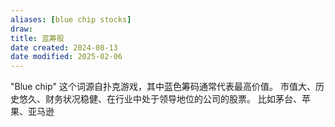 ```yaml
---
aliases: [blue chip stocks]
draw: 
title: 蓝筹股
date created: 2024-08-13
date modified: 2025-02-06
---
```


"Blue chip" 这个词源自扑克游戏，其中蓝色筹码通常代表最高价值。
市值大、历史悠久、财务状况稳健、在行业中处于领导地位的公司的股票。
比如茅台、苹果、亚马逊
